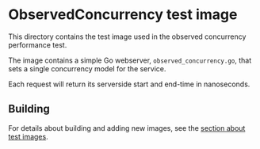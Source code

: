 # ObservedConcurrency test image

This directory contains the test image used in the observed concurrency performance test.

The image contains a simple Go webserver, `observed_concurrency.go`, that sets a single concurrency model for the service.

Each request will return its serverside start and end-time in nanoseconds.

## Building

For details about building and adding new images, see the [section about test
images](/test/README.md#test-images).
